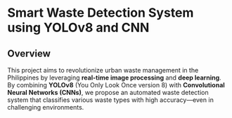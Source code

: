 # Smart Waste Detection System using YOLOv8 and CNN

## Overview

This project aims to revolutionize urban waste management in the Philippines by leveraging **real-time image processing** and **deep learning**. By combining **YOLOv8** (You Only Look Once version 8) with **Convolutional Neural Networks (CNNs)**, we propose an automated waste detection system that classifies various waste types with high accuracy—even in challenging environments.
